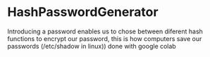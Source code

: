 # HashPasswordGenerator
Introducing a password enables us to chose between diferent hash functions to encrypt our password, this is how computers save our passwords (/etc/shadow in linux)) done with google colab

